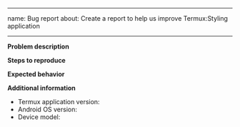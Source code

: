 
---
name: Bug report
about: Create a report to help us improve Termux:Styling application

---

<!--
IMPORTANT:

1. Support of Android 5.x - 6.x is finished.
2. Note that Termux:Styling does not perform Color or Font rendering.
2. Fill the template AFTER comments.
-->

**Problem description**
<!--
A clear and concise description of what the problem is.
You may post screenshots in addition to description.
-->

**Steps to reproduce**
<!--
Steps to reproduce the behavior. Please post all necessary
commands that are needed to reproduce the issue.
-->

**Expected behavior**
<!--
A clear and concise description of what you expected to happen.
-->

**Additional information**

* Termux application version:
* Android OS version:
* Device model: